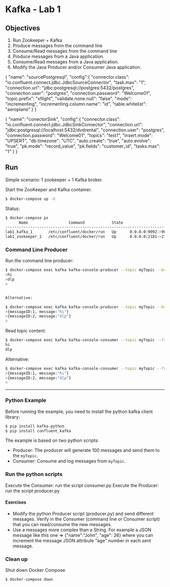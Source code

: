 # Kafka - Lab 1 

## Objectives

 1) Run Zookeeper + Kafka
 2) Produce messages from the command line
 3) Consume/Read messages from the command line
 4) Produce messages from a Java application.
 5) Consume/Read messages from a Java application.
 6) Modify the Java Producer and/or Consumer Java application.

{
"name": "sourcePostgresql",
"config":{
"connector.class": "io.confluent.connect.jdbc.JdbcSourceConnector",
"task.max": "1",
"connection.url": "jdbc:postgresql://postgres:5432/postgres",
"connection.user": "postgres",
"connection.password": "Welcome01",
"topic.prefix": "xflight",
"validate.none.null": "false",
"mode": "incrementing",
"incrementing.column.name": "id",
"table.whitelist": "aeroplane"
}
}


{
"name": "conectorSink",
"config":{
"connector.class": "io.confluent.connect.jdbc.JdbcSinkConnector",
"connection.url": "jdbc:postgresql://localhost:5432/dvdrental",
"connection.user": "postgres",
"connection.password": "Welcome01",
"topics": "test1",
"insert.mode": "UPSERT",
"db.timezone": "UTC",
"auto.create": "true",
"auto.evolve": "true",
"pk.mode": "record_value",
"pk.fields": "customer_id",
"tasks.max": "1"
}
}


## Run
Simple scenario: 1 zookeeper + 1 Kafka broker.

Start the ZooKeeper and Kafka container.

```sh
$ docker-compose up -d
```

Status: 

```sh
$ docker-compose ps
      Name                  Command            State                     Ports
-------------------------------------------------------------------------------------------------
lab1_kafka_1       /etc/confluent/docker/run   Up      0.0.0.0:9092->9092/tcp
lab1_zookeeper_1   /etc/confluent/docker/run   Up      0.0.0.0:2181->2181/tcp, 2888/tcp, 3888/tcp
```

### Command Line Producer

Run the command line producer:

```sh
$ docker-compose exec kafka kafka-console-producer --topic myTopic --broker-list localhost:9092
>hi
>dlp
>


Alternative:

$ docker-compose exec kafka kafka-console-producer --topic myTopic --broker-list localhost:9092
>{messageID:1, message:"hi"}
>{messageID:2, message:"dlp"}
>

```

Read topic content:

```sh
$ docker-compose exec kafka kafka-console-consumer --topic myTopic --from-beginning --bootstrap-server localhost:9092
hi
dlp
```


Alternative:

```sh
$ docker-compose exec kafka kafka-console-consumer --topic myTopic --from-beginning --bootstrap-server localhost:9092
>{messageID:1, message:"hi"}
>{messageID:2, message:"dlp"}
>
```


--------------------------------------------------------------



### Python Example

Before running the example, you need to install the python kafka client library:

```sh
$ pip install kafka-python
$ pip install confluent_kafka
```


The example is based on two python scripts:

* Producer: The producer will generate 100 messages and send them to the `myTopic`. 
* Consumer: Consume and log messages from `myTopic`.  

### Run the python scripts 
Execute the Consumer: run the script consumer.py
Execute the Producer: run the script producer.py


#### Exercises 

* Modify the python Producer script (producer.py) and send different messages. Verify in the Consumer (command line or 
  Consumer script) that you can read/consume the new messages.
*  Use a messages more complex than a String. For example a JSON message like this one => {"name":"John", "age": 26} 
where you can increment the message JSON attribute "age" number in each sent message.

### Clean up

Shut down Docker Compose

```sh
$ docker-compose down
```
